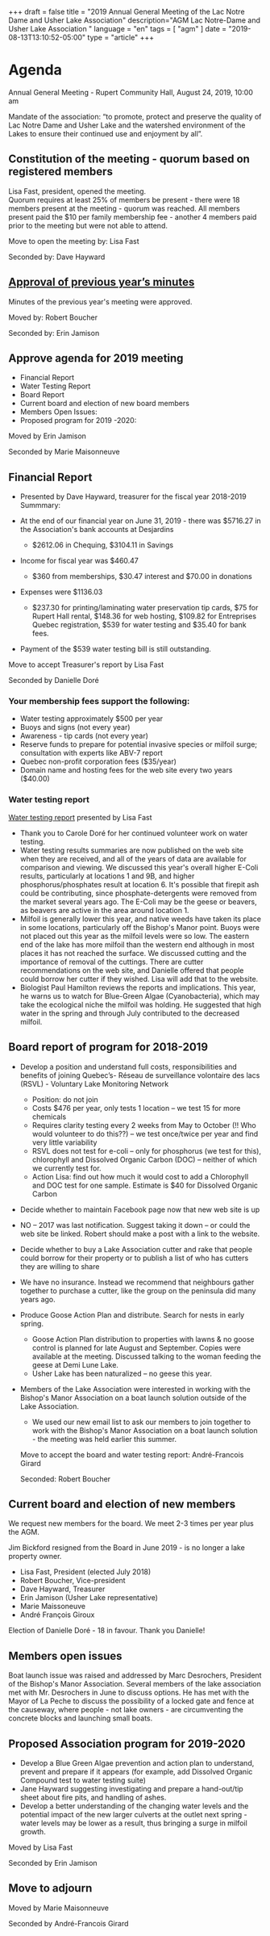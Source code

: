 +++
draft = false
title = "2019 Annual General Meeting of the Lac Notre Dame and Usher Lake Association"
description="AGM Lac Notre-Dame and Usher Lake Association "
language = "en"
tags = [
    "agm"
]
date = "2019-08-13T13:10:52-05:00"
type = "article"
+++
<!-- markdownlint-disable MD033 MD041 MD002 MD026-->

# Agenda

Annual General Meeting - Rupert Community Hall, August 24, 2019, 10:00 am

Mandate of the association:
“to promote, protect and preserve the quality of Lac Notre Dame and Usher Lake and the watershed environment of the Lakes to ensure their continued use and enjoyment by all”.

## Constitution of the meeting - quorum based on registered members

Lisa Fast, president, opened the meeting.  
Quorum requires at least 25% of members be present - there were 18 members present at the meeting - quorum was reached. All members present paid the $10 per family membership fee - another 4 members paid prior to the meeting but were not able to attend.  

Move to open the meeting by: Lisa Fast

Seconded by: Dave Hayward

## [Approval of previous year’s minutes](https://lacnotredame.org/assets/docs/minutes/2018boardreport/)

Minutes of the previous year's meeting were approved. 

Moved by: Robert Boucher

Seconded by: Erin Jamison

## Approve agenda for 2019 meeting
* Financial Report
* Water Testing Report
* Board Report
* Current board and election of new board members
* Members Open Issues: 
* Proposed program for 2019 -2020: 

Moved by Erin Jamison
  
Seconded by Marie Maisonneuve

## Financial Report  

* Presented by Dave Hayward, treasurer for the fiscal year 2018-2019
Summmary: 
* At the end of our financial year on June 31, 2019 - there was $5716.27 in the Association's bank accounts at Desjardins
  * $2612.06 in Chequing, $3104.11 in Savings
* Income for fiscal year was $460.47
  * $360 from memberships, $30.47 interest and $70.00 in donations
* Expenses were $1136.03
  * $237.30 for printing/laminating water preservation tip cards, $75 for Rupert Hall rental, $148.36 for web hosting, $109.82 for Entreprises Quebec registration, $539 for water testing  and $35.40 for bank fees.

* Payment of the $539 water testing bill is still outstanding.
   

Move to accept Treasurer's report by Lisa Fast

Seconded by Danielle Doré

### Your membership fees support the following:

* Water testing approximately $500 per year
* Buoys and signs (not every year)
* Awareness - tip cards  (not every year)
* Reserve funds to prepare for potential invasive species or milfoil surge; consultation with experts like ABV-7 report
* Quebec non-profit corporation fees ($35/year)
* Domain name and hosting fees for the web site every two years ($40.00)

### Water testing report 

[Water testing report](https://lacnotredame.org/water/qualityreports/) presented by Lisa Fast

* Thank you to Carole Doré for her continued volunteer work on water testing.
* Water testing results summaries are now published on the web site when they are received, and all of the years of data are available for comparison and viewing. We discussed this year's overall higher E-Coli results, particularly at locations 1 and 9B, and higher phosphorus/phosphates result at location 6. It's possible that firepit ash could be contributing, since phosphate-detergents were removed from the market several years ago. The E-Coli may be the geese or beavers, as beavers are active in the area around location 1. 
* Milfoil is generally lower this year, and native weeds have taken its place in some locations, particularly off the Bishop's Manor point. Buoys were not placed out this year as the milfoil levels were so low. The eastern end of the lake has more milfoil than the western end although in most places it has not reached the surface. We discussed cutting and the importance of removal of the cuttings. There are cutter recommendations on the web site, and Danielle offered that people could borrow her cutter if they wished. Lisa will add that to the website. 
* Biologist Paul Hamilton reviews the reports and implications. This year, he warns us to watch for Blue-Green Algae (Cyanobacteria), which may take the ecological niche the milfoil was holding. He suggested that high water in the spring and through July contributed to the decreased milfoil.


## Board report of program for 2018-2019
* Develop a position and understand full costs, responsibilities and benefits of joining Quebec’s- Réseau de surveillance volontaire des lacs (RSVL) - Voluntary Lake Monitoring Network
  * Position: do not join
  * Costs $476 per year, only tests 1 location – we test 15 for more chemicals
  * Requires clarity testing every 2 weeks from May to October (!! Who would volunteer to do this??) – we test once/twice per year and find very little variability
  * RSVL does not test for e-coli – only for phosphorus (we test for this), chlorophyll and Dissolved Organic Carbon (DOC) – neither of which we currently test for. 
  * Action Lisa: find out how much it would cost to add a Chlorophyll and DOC test for one sample. Estimate is $40 for Dissolved Organic Carbon
*	Decide whether to maintain Facebook page now that new web site is up 
  * NO – 2017 was last notification. Suggest taking it down – or could the web site be linked. Robert should make a post with a link to the website. 
*	Decide whether to buy a Lake Association cutter and rake that people could borrow for their property or to publish a list of who has cutters they are willing to share
  * We have no insurance. Instead we recommend that neighbours gather together to purchase a cutter, like the group on the peninsula did many years ago.  
* Produce Goose Action Plan and distribute. Search for nests in early spring. 
  *	Goose Action Plan distribution to properties with lawns & no goose control is planned for late August and September. Copies were available at the meeting. Discussed talking to the woman feeding the geese at Demi Lune Lake. 
  *	Usher Lake has been naturalized – no geese this year. 
* Members of the Lake Association were interested in working with the Bishop's Manor Association on a boat launch solution outside of the Lake Association.
  * We used our new email list to ask our members to join together to work with the Bishop's Manor Association on a boat launch solution - the meeting was held earlier this summer. 
  
  Move to accept the board and water testing report: André-Francois Girard

  Seconded: Robert Boucher

## Current board and election of new members

We request new members for the board. We meet 2-3 times per year plus the AGM. 

Jim Bickford resigned from the Board in June 2019 - is no longer a lake property owner.

* Lisa Fast, President (elected July 2018)
* Robert Boucher, Vice-president
* Dave Hayward, Treasurer
* Erin Jamison (Usher Lake representative)
* Marie Maissoneuve 
* André François Giroux 

Election of Danielle Doré - 18 in favour. Thank you Danielle!

## Members open issues

Boat launch issue was raised and addressed by Marc Desrochers, President of the Bishop's Manor Association. Several members of the lake association met with Mr. Desrochers in June to discuss options. He has met with the Mayor of La Peche to discuss the possibility of a locked gate and fence at the causeway, where people - not lake owners - are circumventing the concrete blocks and launching small boats. 
  

## Proposed Association program for 2019-2020
* Develop a Blue Green Algae prevention and action plan to understand, prevent and prepare if it appears (for example, add Dissolved Organic Compound test to water testing suite)
* Jane Hayward suggesting investigating and prepare a hand-out/tip sheet about fire pits, and handling of ashes. 
* Develop a better understanding of the changing water levels and the potential impact of the new larger culverts at the outlet next spring - water levels may be lower as a result, thus bringing a surge in milfoil growth. 


Moved by Lisa Fast

Seconded by Erin Jamison

## Move to adjourn

Moved by Marie Maisonneuve

Seconded by André-Francois Girard
